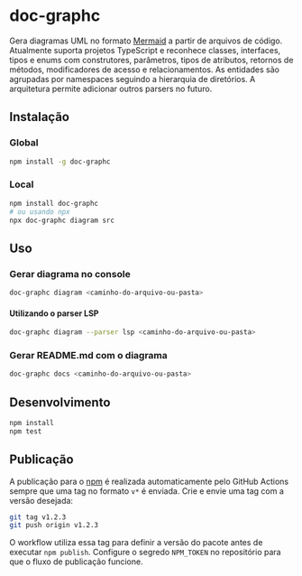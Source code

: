 # doc-graphc

Gera diagramas UML no formato [Mermaid](https://mermaid.js.org/) a partir de arquivos de código. Atualmente suporta projetos TypeScript e reconhece classes, interfaces, tipos e enums com construtores, parâmetros, tipos de atributos, retornos de métodos, modificadores de acesso e relacionamentos. As entidades são agrupadas por namespaces seguindo a hierarquia de diretórios. A arquitetura permite adicionar outros parsers no futuro.

## Instalação

### Global

```bash
npm install -g doc-graphc
```

### Local

```bash
npm install doc-graphc
# ou usando npx
npx doc-graphc diagram src
```

## Uso

### Gerar diagrama no console

```bash
doc-graphc diagram <caminho-do-arquivo-ou-pasta>
```

#### Utilizando o parser LSP

```bash
doc-graphc diagram --parser lsp <caminho-do-arquivo-ou-pasta>
```

### Gerar README.md com o diagrama

```bash
doc-graphc docs <caminho-do-arquivo-ou-pasta>
```

## Desenvolvimento

```bash
npm install
npm test
```

## Publicação

A publicação para o [npm](https://www.npmjs.com/) é realizada automaticamente pelo GitHub Actions sempre que uma tag no formato `v*` é enviada. Crie e envie uma tag com a versão desejada:

```bash
git tag v1.2.3
git push origin v1.2.3
```

O workflow utiliza essa tag para definir a versão do pacote antes de executar `npm publish`. Configure o segredo `NPM_TOKEN` no repositório para que o fluxo de publicação funcione.
